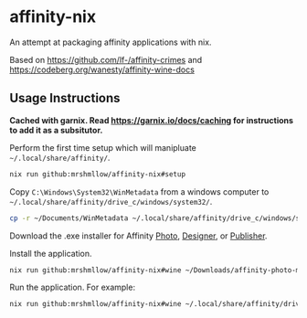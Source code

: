# affinity-nix

An attempt at packaging affinity applications with nix.

Based on https://github.com/lf-/affinity-crimes and https://codeberg.org/wanesty/affinity-wine-docs

## Usage Instructions

**Cached with garnix. Read https://garnix.io/docs/caching for instructions to add it as a subsitutor.**

Perform the first time setup which will manipluate `~/.local/share/affinity/`.

```bash
nix run github:mrshmllow/affinity-nix#setup
```

Copy `C:\Windows\System32\WinMetadata` from a windows computer to `~/.local/share/affinity/drive_c/windows/system32/`.

```bash
cp -r ~/Documents/WinMetadata ~/.local/share/affinity/drive_c/windows/system32/
```

Download the .exe installer for Affinity [Photo](https://store.serif.com/en-gb/update/windows/photo/2/), [Designer](https://store.serif.com/en-gb/update/windows/designer/2/), or [Publisher](https://store.serif.com/en-gb/update/windows/publisher/2/).

Install the application.

```bash
nix run github:mrshmllow/affinity-nix#wine ~/Downloads/affinity-photo-msi-2.3.1.exe
```

Run the application. For example:

```bash
nix run github:mrshmllow/affinity-nix#wine ~/.local/share/affinity/drive_c/Program\ Files/Affinity/Photo\ 2/Photo.exe
```
